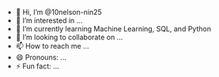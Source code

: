 - 👋 Hi, I’m @10nelson-nin25
- 👀 I’m interested in ...
- 🌱 I’m currently learning Machine Learning, SQL, and Python
- 💞️ I’m looking to collaborate on ...
- 📫 How to reach me ...
- 😄 Pronouns: ...
- ⚡ Fun fact: ...

<!---
10nelson-nin25/10nelson-nin25 is a ✨ special ✨ repository because its `README.md` (this file) appears on your GitHub profile.
You can click the Preview link to take a look at your changes.
--->
